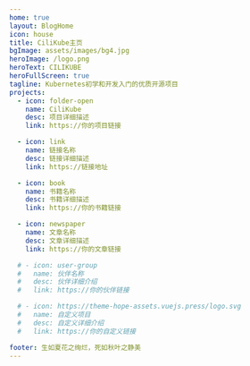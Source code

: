 ```yaml
---
home: true
layout: BlogHome
icon: house
title: CiliKube主页
bgImage: assets/images/bg4.jpg
heroImage: /logo.png
heroText: CILIKUBE
heroFullScreen: true
tagline: Kubernetes初学和开发入门的优质开源项目
projects:
  - icon: folder-open
    name: CiliKube
    desc: 项目详细描述
    link: https://你的项目链接

  - icon: link
    name: 链接名称
    desc: 链接详细描述
    link: https://链接地址

  - icon: book
    name: 书籍名称
    desc: 书籍详细描述
    link: https://你的书籍链接

  - icon: newspaper
    name: 文章名称
    desc: 文章详细描述
    link: https://你的文章链接

  # - icon: user-group
  #   name: 伙伴名称
  #   desc: 伙伴详细介绍
  #   link: https://你的伙伴链接

  # - icon: https://theme-hope-assets.vuejs.press/logo.svg
  #   name: 自定义项目
  #   desc: 自定义详细介绍
  #   link: https://你的自定义链接

footer: 生如夏花之绚烂，死如秋叶之静美
---
```


